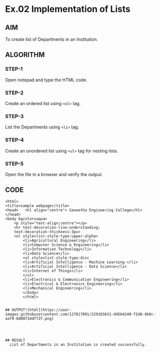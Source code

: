 # Ex.02 Implementation of Lists
## AIM
  To create list of Departments in an Institution.

## ALGORITHM
### STEP-1
  Open notepad and type the HTML code.

### STEP-2
  Create an ordered list using ```<ol>``` tag.

### STEP-3
  List the Departments using ```<li>``` tag.

### STEP-4
  Create an unordered list using ```<ul>``` tag for nesting lists.

### STEP-5
  Open the file in a browser and verify the output.
  
## CODE
```
<html>
<title>sample webpage</title>
<head>   <hl align="centre"> Saveetha Engineering College</hl>
</head>
<body bgcolor=aqua>
    <p style="text-align:centre"></p>
    <hr text-decoration-line:understanding;
    text-decoration-thickness:3px>
    <ol style=list-style-type:upper-alpha>
        <li>Agricultural Engineering</li>
        <li>Computer Science & Engineering</li>
        <li>Information Technology</li>
        <li>Data Science</li>
        <ul style=list-style-type:disc
        <li>Artificial Intelligence - Machine Learning </li>
        <li>Artificial Intelligence - Data Science</li>
        <li>Internet of Things</li>
        </ul>
        <li>Electronics & Communication Engineering</li>
        <li>Electrical & Electronics Engineering</li>
        <li>Mechanical Engineering</li>
        </body>
        </html>
        

## OUTPUT![html](https://user-images.githubusercontent.com/127817091/229183631-d4564248-f2d8-4b9c-aaf0-8d08f34df72f.png)




## RESULT
  List of Departments in an Institution is created successfully.

